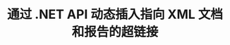 ---
############################# Static ############################
layout: "auto-gen-gist"
draft: false
path: "zh/assembly/net/text/xml/"
otherformats: PDF HTML XPS TIFF MHTML TXT XAML EPUB SVG PS PCL OTT OXPS MD POT OTP DOC DOCX DOCM DOT DOTX DOTM RTF ODT OTT XLS XLT XLSX XLSM XLTX XLTM XLSB ODS PPT PPTX PPTM PPS PPSX PPSM  POTX POTM ODP EML EMLX MSG 

############################# Head ############################
head_title: ".NET API 在 XML 文档中动态插入超链接"
head_description: "GroupDocs.Assembly .NET API 允许开发人员动态地将超链接插入到电子邮件、报告或文档，如 PDF DOC、DOCX、RTF、XLSX、CSV、PPTX、EML、MSG 等。"

############################# Header ############################
title: "通过 .NET API 动态插入指向 XML 文档和报告的超链接"
description: "GroupDocs.Assembly .NET API 使程序员能够动态插入超链接到报告、电子邮件和 Office 文档，如 PDF DOC、DOCX、RTF、XLSX、CSV、PPT、PPTX、EML、HTML、MSG 等。"

######################### Download Button #######################
button:
    enable: true

############################# About ############################
about:
    enable: true
    title: "如何在报表、电子邮件和各种文档中动态插入超链接？"
    content: |
       该网页将解释用户如何在他们自己的 .NET 应用程序中动态插入指向他们的报告、电子邮件消息和各种文档类型的超链接。 超链接是万维网的支柱，可用于链接不同的页面、文档或单击以跳转到当前文档中的新部分。 GroupDocs.Assembly .NET 是一个非常强大的 API，它可以帮助软件开发人员通过几行代码在他们的文档或报告中动态添加超链接。 它包括对一些非常流行的文档类型的支持，例如 PDF、HTML、Outlook 电子邮件、Microsoft Office Word、Excel 工作表、PowerPoint 演示文稿等等。 它支持一些高级功能，例如插入文档页面的链接、插入单元格的链接、编辑超链接、显示文本而不是超链接、动态插入书签中的链接、插入演示幻灯片的超链接等等。 

############################# content ############################
steps:
    enable: true
    block:
    - title_left: "通过 .NET 将超链接插入到文字处理文档"
      content_left: |
       GroupDocs.Assembly .NET API 为在各种类型的文档中插入和编辑超链接提供了完整的支持。 以下 C# .NET 代码示例展示了如何在 Word 文档中轻松添加超链接。 

      title_right: "如何在 Word 文件中添加超链接"
      content_right: |
        * 设置源文档和目标文档
        * 设置 Uri 表达式以及显示文本表达式
        * 创建 [DocumentAssembler](https://apireference.groupdocs.com/assembly/net/groupdocs.assembly/documentassembler) 类的实例
        * 调用 [AssembleDocument](https://apireference.groupdocs.com/assembly/net/groupdocs.assembly.documentassembler/assembledocument/methods/1) 方法组装文档。 它支持
          * 流式读取模板文档。
          * Stream 写入生成的文档。
          * 文件加载和保存的附加选项。
          * 有关数据源对象的信息。

      gisthash: "f4a8031406d44941d400088b718f7730"
      gistfile: "insert_hyperlinks_to_word_document.cs"

    - title_left: "通过 .NET 在电子表格中动态插入超链接"
      content_left: |
       GroupDocs.Assembly .NET API 完全支持在电子表格文件中添加和处理超链接。 您可以轻松地编辑它的位置或将其替换为新位置。 下面的 C# 代码显示了用户在他们自己的 .NET 应用程序中的电子表格文件中插入超链接是多么容易。

      title_right: "将超链接添加到电子表格文档"
      content_right: |
        * 设置源和目标电子表格文件
        * 设置 Uri 表达式以及显示文本表达式
        * 创建 [DocumentAssembler](https://apireference.groupdocs.com/assembly/net/groupdocs.assembly/documentassembler) 类的实例
        * 调用 [AssembleDocument](https://apireference.groupdocs.com/assembly/net/groupdocs.assembly.documentassembler/assembledocument/methods/1) 方法组装文档。 它支持
          * 流式读取模板文档。
          * Stream 写入生成的文档。
          * 文件加载和保存的附加选项。
          * 有关数据源对象的信息。

      gisthash: "c2f9cd8bb06f9a7a2c444621ebf82696"
      gistfile: "insert_hyperlinks_in_spreadsheet_documents.cs"

    - title_left: "通过 .NET API 将超链接添加到 PowerPoint 演示文稿"
      content_left: |
       GroupDocs.Assembly for .NET 帮助软件专业人员构建用于管理各种类型文档的应用程序。 下面的代码示例演示了软件开发人员如何在其 PowerPoint 演示文稿文档中添加超链接。

      title_right: "如何在演示文稿中添加超链接"
      content_right: |
        * 设置源和目标演示文件
        * 设置 Uri 并显示文本表达式
        * 创建 [DocumentAssembler](https://apireference.groupdocs.com/assembly/net/groupdocs.assembly/documentassembler) 类的实例
        * 调用 [AssembleDocument](https://apireference.groupdocs.com/assembly/net/groupdocs.assembly.documentassembler/assembledocument/methods/1) 方法组装文档。 它支持
          * 流式读取模板文档。
          * Stream 写入生成的文档。
          * 文件加载和保存的附加选项。
          * 有关数据源对象的信息。

      gisthash: "49e1ca9eccc41942372c23c14f98ecef"
      gistfile: "insert_hyperlinks_in_presentation_documents.cs"

    - title_left: ".NET API 在电子邮件中插入超链接"
      content_left: |
       GroupDocs.Assembly .NET API 允许软件专业人员在他们的电子邮件文档中插入超链接。 下面的 .NET 代码演示了程序员如何轻松地将超链接添加到他们的电子邮件消息并从他们自己的 .NET 应用程序中发送给其他用户。

      title_right: "向电子邮件文档添加超链接"
      content_right: |
        * 设置源和目标电子表格文件
        * 设置 Uri 并显示文本表达式
        * 创建 [DocumentAssembler](https://apireference.groupdocs.com/assembly/net/groupdocs.assembly/documentassembler) 类的实例
        * 调用 [AssembleDocument](https://apireference.groupdocs.com/assembly/net/groupdocs.assembly.documentassembler/assembledocument/methods/1) 方法组装文档。 它支持
          * 流式读取模板文档。
          * Stream 写入生成的文档。
          * 文件加载和保存的附加选项。
          * 有关数据源对象的信息。 

      gisthash: "8c119b4faa0334179854e164d87d3e7b"
      gistfile: "insert_hyperlinks_in_email_documents.cs"  

    - title_left: "系统要求"
      content_left: |
        所有主要平台和操作系统都支持 GroupDocs.Assembly .NET API。 如需完整的系统要求指南，请访问 [系统要求](https://docs.groupdocs.com/assembly/net/system-requirements/) 在执行以下代码之前，请确保您已安装以下先决条件 系统：
         * 操作系统：Microsoft Windows、Linux、MacOS
         * 开发环境：Visual Studio、Xamarin、MonoDevelop 等
         * 框架：.NET Framework、.NET Standard、.NET Core、Mono
         * 从 [NuGet](https://www.nuget.org/packages/GroupDocs.Assembly/) 获取最新版本的 GroupDocs.Assembly .NET API
        
      title_right: "为什么使用 GroupDocs.Assembly"
      content_right: |
        * 允许用户从模板创建自定义文档。
        * 无需其他软件即可创建和自动化文档
        * 能够根据数据源生成输出文档
        * 在报表中动态插入文档内容
        * 动态附加电子邮件附件并在报告中插入超链接
        * 自动删除空段落
        * 完全支持多种数据格式
        * 动态电子邮件附件支持

demos:
    enable: true
        

more_formats:
    enable: true


back_to_top:
    enable: true
---